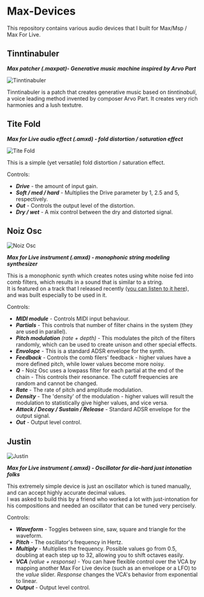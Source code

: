 # Max-Devices
This repository contains various audio devices that I built for Max/Msp / Max For Live. 

## Tinntinabuler
__*Max patcher (.maxpat)- Generative music machine inspired by Arvo Part*__

![Tinntinabuler](https://i.imgur.com/KRnjUSR.png)

Tinntinabuler is a patch that creates generative music based on *tinntinabuli*, a voice leading method invented by composer Arvo Part. It creates very rich harmonies and a lush textutre.

## Tite Fold
__*Max for Live audio effect (.amxd) - fold distortion / saturation effect*__

![Tite Fold](https://i.imgur.com/Z3QXfgi.png)

This is a simple (yet versatile) fold distortion / saturation effect.

Controls:

- __*Drive*__ - the amount of input gain.
- __*Soft / med / hard*__ - Multiplies the Drive parameter by 1, 2.5 and 5, respectively.
- __*Out*__ - Controls the output level of the distortion.
- __*Dry / wet*__ - A mix control between the dry and distorted signal.

## Noiz Osc

![Noiz Osc](https://i.imgur.com/Siup4wR.png)

__*Max for Live instrument (.amxd) - monophonic string modeling synthesizer*__

This is a monophonic synth which creates notes using white noise fed into comb filters, which results in a sound that is similar to a string.\
It is featured on a track that I released recently ([you can listen to it here](https://itaiarad.bandcamp.com/track/pardes-yavesh)), and was built especially to be used in it.

Controls:

- __*MIDI module*__ - Controls MIDI input behaviour.
- __*Partials*__ - This controls that number of filter chains in the system (they are used in parallel).
- *__Pitch modulation__ (rate + depth)* - This modulates the pitch of the filters randomly, which can be used to create unison and other special effects.
- __*Envolope*__ - This is a standard ADSR envelope for the synth.
- __*Feedback*__ - Controls the comb filers' feedback - higher values have a more defined pitch, while lower values become more noisy.
- __*Q*__ - Noiz Osc uses a lowpass filter for each partial at the end of the chain - This controls their resonance. The cutoff frequencies are random and cannot be changed.
- __*Rate*__ - The rate of pitch and amplitude modulation.
- __*Density*__ - The 'density' of the modulation - higher values will result the modulation to statistically give higher values, and vice versa.
- __*Attack / Decay / Sustain / Release*__ - Standard ADSR envelope for the output signal.
- __*Out*__ - Output level control.

## Justin

![Justin](https://i.imgur.com/qDTQIAP.png)

__*Max for Live instrument (.amxd) - Oscillator for die-hard just intonation folks*__

This extremely simple device is just an oscillator which is tuned manually, and can accept highly accurate decimal values.\
I was asked to build this by a friend who worked a lot with just-intonation for his compositions and needed an oscillator that can be tuned very percisely.

Controls:
- __*Waveform*__ - Toggles between sine, saw, square and triangle for the waveform.
- __*Pitch*__ - The oscillator's frequency in Hertz.
- __*Multiply*__ - Multiplies the frequency. Possible values go from 0.5, doubling at each step up to 32, allowing you to shift octaves easily.
- *__VCA__ (value + response)* - You can have flexible control over the VCA by mapping another Max For Live device (such as an envelope or a LFO) to the *value* slider. *Response* changes the VCA's behavior from exponential to linear.
- __*Output*__ - Output level control.
